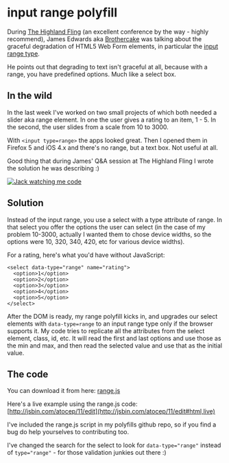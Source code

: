 # input range polyfill

During [The Highland Fling](http://thehighlandfling.com/) (an excellent conference by the way - highly recommend), James Edwards aka [Brothercake](http://www.brothercake.com/) was talking about the graceful degradation of HTML5 Web Form elements, in particular the [input range type](http://www.w3.org/TR/html-markup/input.range.html).

He points out that degrading to text isn't graceful at all, because with a range, you have predefined options. Much like a select box. 

## In the wild

In the last week I've worked on two small projects of which both needed a slider aka range element. In one the user gives a rating to an item, 1 - 5. In the second, the user slides from a scale from 10 to 3000.

With `<input type=range>` the apps looked great. Then I opened them in Firefox 5 and iOS 4.x and there's no range, but a text box. Not useful at all. 

Good thing that during James' Q&A session at The Highland Fling I wrote the solution he was describing :)

<a href="https://twitter.com/#!/jackosborne/status/89370027802902528"><img alt="Jack watching me code" src="/images/jack-watching-me-code.png" style="display: block; margin: 0 auto;" /></a>

## Solution

Instead of the input range, you use a select with a type attribute of range. In that select you offer the options the user can select (in the case of my problem 10-3000, actually I wanted them to chose device widths, so the options were 10, 320, 340, 420, etc for various device widths).

For a rating, here's what you'd have without JavaScript:

    <select data-type="range" name="rating"> 
      <option>1</option> 
      <option>2</option> 
      <option>3</option> 
      <option>4</option> 
      <option>5</option> 
    </select> 

After the DOM is ready, my range polyfill kicks in, and upgrades our select elements with `data-type=range` to an input range type only if the browser supports it.
My code tries to replicate all the attributes from the select element, class, id, etc. It will read the first and last options and use those as the min and max, and then read the selected value and use that as the initial value.

## The code

You can download it from here: [range.js](https://github.com/remy/polyfills/blob/master/range.js)

Here's a live example using the range.js code: [http://jsbin.com/atocep/11/edit](http://jsbin.com/atocep/11/edit#html,live)

I've included the range.js script in my polyfills github repo, so if you find a bug do help yourselves to contributing too.

<div class="update">I've changed the search for the select to look for <code>data-type="range"</code> instead of <code>type="range"</code> - for those validation junkies out there :)</div>
